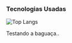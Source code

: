 ### Tecnologias Usadas

![Top Langs](https://github-readme-stats.vercel.app/api/top-langs/?username=nandonweb&layout=compact&theme=dark)

Testando a baguaça..
